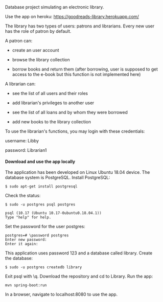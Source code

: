 Database project simulating an electronic library.

Use the app on heroku: https://goodreads-library.herokuapp.com/

The library has two types of users: patrons and librarians. Every new user has the role of patron by default. 

A patron can:

- create an user account

- browse the library collection

- borrow books and return them (after borrowing, user is supposed to get access to the e-book but this function is not implemented here)

A librarian can:

- see the list of  all users and their roles

- add librarian's privileges to another user

- see the list of all loans and by whom they were borrowed

- add new books to the library collection

To use the librarian's functions, you may login with these credentials: 

username: Libby

password: Librarian1

#### Download and use the app locally ####

The application has been developed on Linux Ubuntu 18.04 device. The database system is PostgreSQL.
Install PostgreSQL:
```
$ sudo apt-get install postgresql
```
Check the status:
```
$ sudo -u postgres psql postgres

psql (10.17 (Ubuntu 10.17-0ubuntu0.18.04.1))
Type "help" for help.
```

Set the password for the user postgres:
```
postgres=# \password postgres
Enter new password: 
Enter it again: 
```
This application uses password 123 and a database called library.
Create the database:
```
$ sudo -u postgres createdb library
```
Exit psql with \q. Download the repository and cd to Library. Run the app:
```
mvn spring-boot:run
```
In a browser, navigate to localhost:8080 to use the app.
